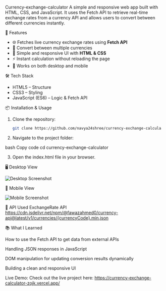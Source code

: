  Currency-exchange-calculator
A simple and responsive web app built with HTML, CSS, and JavaScript. It uses the Fetch API to retrieve real-time exchange rates from a currency API and allows users to convert between different currencies instantly.

 🚀 Features
- 🌐 Fetches live currency exchange rates using **Fetch API**  
- 🔄 Convert between multiple currencies  
- 🎨 Simple and responsive UI with **HTML & CSS**  
- ⚡ Instant calculation without reloading the page  
- 📱 Works on both desktop and mobile  


 🛠️ Tech Stack
- HTML5 – Structure  
- CSS3 – Styling  
- JavaScript (ES6) – Logic & Fetch API  


 📦 Installation & Usage
1. Clone the repository:
   ```bash
   git clone https://github.com/navya24shree/currency-exchange-calculator.git
2. Navigate to the project folder:

bash
Copy code
cd currency-exchange-calculator

3. Open the index.html file in your browser.


 🖥️ Desktop View
 
![Desktop Screenshot](currency-exchange-calculator/assets/desktopss.png)

 📱 Mobile View
 
![Mobile Screenshot](currency-exchange-calculator/assets/mobiless.png)


🔑 API Used
ExchangeRate API
https://cdn.jsdelivr.net/npm/@fawazahmed0/currency-api@latest/v1/currencies/{currencyCode}.min.json

📚 What I Learned

How to use the Fetch API to get data from external APIs

Handling JSON responses in JavaScript

DOM manipulation for updating conversion results dynamically

Building a clean and responsive UI

Live Demo:
Check out the live project here:
https://currency-exchange-calculator-zojk.vercel.app/


